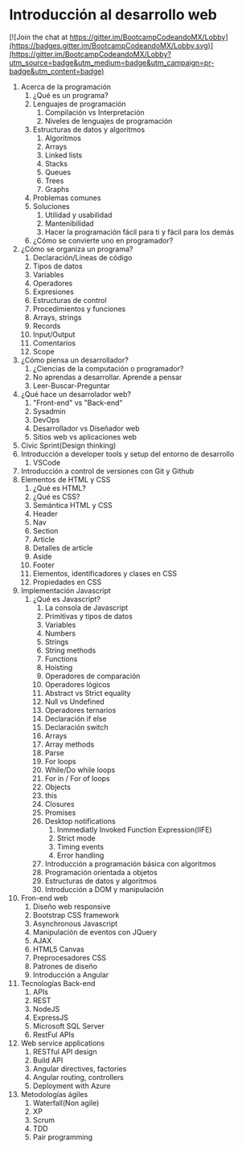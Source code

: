 # Introducción al desarrollo web

[![Join the chat at https://gitter.im/BootcampCodeandoMX/Lobby](https://badges.gitter.im/BootcampCodeandoMX/Lobby.svg)](https://gitter.im/BootcampCodeandoMX/Lobby?utm_source=badge&utm_medium=badge&utm_campaign=pr-badge&utm_content=badge)

1. Acerca de la programación
   1. ¿Qué es un programa?
   2. Lenguajes de programación
      1. Compilación vs Interpretación
      2. Niveles de lenguajes de programación
   3. Estructuras de datos y algoritmos
      1. Algoritmos
      2. Arrays
      3. Linked lists
      4. Stacks
      5. Queues
      6. Trees
      7. Graphs
   4. Problemas comunes
   5. Soluciones
      1. Utilidad y usabilidad
      2. Mantenibilidad
      3. Hacer la programación fácil para ti y fácil para los demás
   6. ¿Cómo se convierte uno en programador?
2. ¿Cómo se organiza un programa?
   1. Declaración/Líneas de código
   2. Tipos de datos
   3. Variables
   4. Operadores
   5. Expresiones
   6. Estructuras de control
   7. Procedimientos y funciones
   8. Arrays, strings
   9. Records
   10. Input/Output
   11. Comentarios
   12. Scope
3. ¿Cómo piensa un desarrollador?
   1. ¿Ciencias de la computación o programador?
   2. No aprendas a desarrollar. Aprende a pensar
   3. Leer-Buscar-Preguntar
4. ¿Qué hace un desarrolador web?
   1. "Front-end" vs "Back-end"
   2. Sysadmin
   3. DevOps
   4. Desarrollador vs Diseñador web
   5. Sitios web vs aplicaciones web
5. Civic Sprint\(Design thinking\)
6. Introducción a developer tools y setup del entorno de desarrollo
   1. VSCode
7. Introducción a control de versiones con Git y Github
8. Elementos de HTML y CSS
   1. ¿Qué es HTML?
   2. ¿Qué es CSS?
   3. Semántica HTML y CSS
   4. Header
   5. Nav
   6. Section
   7. Article
   8. Detalles de article
   9. Aside
   10. Footer
   11. Elementos, identificadores y clases en CSS
   12. Propiedades en CSS
9. Implementación Javascript
   1. ¿Qué es Javascript?
      1. La consola de Javascript
      2. Primitivas y tipos de datos
      3. Variables
      4. Numbers
      5. Strings
      6. String methods
      7. Functions
      8. Hoisting
      9. Operadores de comparación
      10. Operadores lógicos
      11. Abstract vs Strict equality
      12. Null vs Undefined
      13. Operadores ternarios
      14. Declaración if else
      15. Declaración switch
      16. Arrays
      17. Array methods
      18. Parse
      19. For loops
      20. While/Do while loops
      21. For in / For of loops
      22. Objects
      23. this
      24. Closures
      25. Promises
      26. Desktop notifications
          1. Inmmediatly Invoked Function Expression\(IIFE\)
          2. Strict mode
          3. Timing events
          4. Error handling
      27. Introducción a programación básica con algoritmos
      28. Programación orientada a objetos
      29. Estructuras de datos y algoritmos
      30. Introducción a DOM y manipulación 
10. Fron-end web
    1. Diseño web responsive
    2. Bootstrap CSS framework
    3. Asynchronous Javascript
    4. Manipulación de eventos con JQuery
    5. AJAX
    6. HTML5 Canvas
    7. Preprocesadores CSS
    8. Patrones de diseño
    9. Introducción a Angular
11. Tecnologías Back-end
    1. APIs
    2. REST
    3. NodeJS
    4. ExpressJS
    5. Microsoft SQL Server
    6. RestFul APIs
12. Web service applications
    1. RESTful API design
    2. Build API
    3. Angular directives, factories
    4. Angular routing, controllers
    5. Deployment with Azure
13. Metodologías ágiles
    1. Waterfall\(Non agile\)
    2. XP
    3. Scrum
    4. TDD
    5. Pair programming



